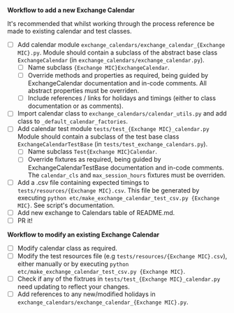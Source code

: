 **Workflow to add a new Exchange Calendar**

It's recommended that whilst working through the process reference be made to existing calendar and test classes.

- [ ] Add calendar module `exchange_calendars/exchange_calendar_{Exchange MIC}.py`. Module should contain a subclass of the abstract base class `ExchangeCalendar` (in `exchange_calendars/exchange_calendar.py`).
  - [ ] Name subclass `{Exchange MIC}ExchangeCalendar`.
  - [ ] Override methods and properties as required, being guided by ExchangeCalendar documentation and in-code comments. All abstract properties must be overriden.
  - [ ] Include references / links for holidays and timings (either to class documentation or as comments).
- [ ] Import calendar class to `exchange_calendars/calendar_utils.py` and add class to `_default_calendar_factories`. 
- [ ] Add calendar test module `tests/test_{Exchange MIC}_calendar.py` Module should contain a subclass of the test base class `ExchangeCalendarTestBase` (in `tests/test_exchange_calendars.py`).
  - [ ] Name subclass `Test{Exchange MIC}Calendar`.
  - [ ] Override fixtures as required, being guided by ExchangeCalendarTestBase documentation and in-code comments. The `calendar_cls` and `max_session_hours` fixtures must be overriden.
- [ ] Add a .csv file containing expected timings to `tests/resources/{Exchange MIC}.csv`. This file be generated by executing `python etc/make_exchange_calendar_test_csv.py {Exchange MIC}`. See script's documentation.
- [ ] Add new exchange to Calendars table of README.md.
- [ ] PR it!

**Workflow to modify an existing Exchange Calendar**

- [ ] Modify calendar class as required. 
- [ ] Modify the test resources file (e.g `tests/resources/{Exchange MIC}.csv`), either manually or by executing `python etc/make_exchange_calendar_test_csv.py {Exchange MIC}`.
- [ ] Check if any of the fixtrues in `tests/test_{Exchange MIC}_calendar.py` need updating to reflect your changes.
- [ ] Add references to any new/modified holidays in `exchange_calendars/exchange_calendar_{Exchange MIC}.py`.
